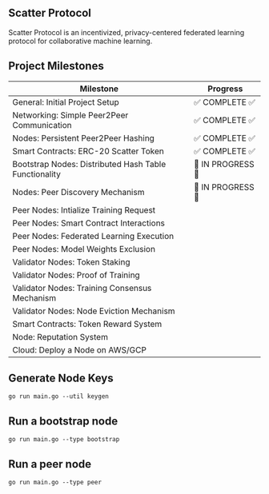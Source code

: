 ## Scatter Protocol

Scatter Protocol is an incentivized, privacy-centered federated learning protocol for collaborative machine learning.

## Project Milestones

| **Milestone**                                         | **Progress**      |
| ----------------------------------------------------- | ----------------- |
| General: Initial Project Setup                        | ✅ COMPLETE ✅    |
| Networking: Simple Peer2Peer Communication            | ✅ COMPLETE ✅    |
| Nodes: Persistent Peer2Peer Hashing                   | ✅ COMPLETE ✅    |
| Smart Contracts: ERC-20 Scatter Token                 | ✅ COMPLETE ✅    |
| Bootstrap Nodes: Distributed Hash Table Functionality | 🚧 IN PROGRESS 🚧 |
| Nodes: Peer Discovery Mechanism                       | 🚧 IN PROGRESS 🚧 |
| Peer Nodes: Intialize Training Request                |                   |
| Peer Nodes: Smart Contract Interactions               |                   |
| Peer Nodes: Federated Learning Execution              |                   |
| Peer Nodes: Model Weights Exclusion                   |                   |
| Validator Nodes: Token Staking                        |                   |
| Validator Nodes: Proof of Training                    |                   |
| Validator Nodes: Training Consensus Mechanism         |                   |
| Validator Nodes: Node Eviction Mechanism              |                   |
| Smart Contracts: Token Reward System                  |                   |
| Node: Reputation System                               |                   |
| Cloud: Deploy a Node on AWS/GCP                       |                   |

## Generate Node Keys

```
go run main.go --util keygen
```

## Run a bootstrap node

```
go run main.go --type bootstrap
```

## Run a peer node

```
go run main.go --type peer
```
